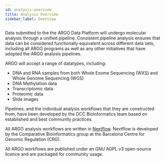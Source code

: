 ```yaml
---
id: analysis-overview
title: Analysis Overview
sidebar_label: Overview
---
```


Data submitted to the the ARGO Data Platform will undergo molecular analysis through a unified pipeline. Consistent pipeline analysis ensures that data can be considered functionally equivalent across different data sets, including all ARGO programs as well as any other initiatives that have adopted the ARGO analysis pipelines.

ARGO will accept a range of datatypes, including:

- DNA and RNA samples from both Whole Exome Sequencing (WXS) and Whole Genome Sequencing (WGS)
- DNA Methylation data
- Transcriptomic data
- Proteomic data
- Slide images

Pipelines, and the individual analysis workflows that they are constructed from, have been developed by the DCC Bioinformatics team based on established and best community practices.

All ARGO analysis workflows are written in [Nextflow](https://www.nextflow.io/). Nextflow is developed by the Comparative Bioinformatics group at the Barcelona Centre for Genomic Regulation (CRG).

All ARGO workflows are published under an GNU AGPL v3 open-source licence and are packaged for community usage.
